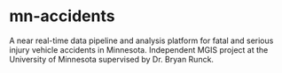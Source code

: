 # mn-accidents
A near real-time data pipeline and analysis platform for fatal and serious injury vehicle accidents in Minnesota. Independent MGIS project at the University of Minnesota supervised by Dr. Bryan Runck.
